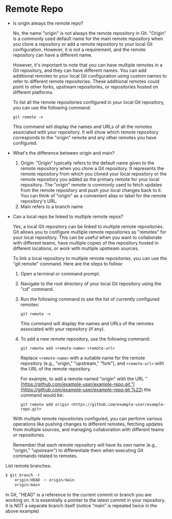 # Remote Repo

- Is origin always the remote repo?
    
    No, the name "origin" is not always the remote repository in Git. "Origin" is a commonly used default name for the main remote repository when you clone a repository or add a remote repository to your local Git configuration. However, it is not a requirement, and the remote repository can have a different name.
    
    However, it's important to note that you can have multiple remotes in a Git repository, and they can have different names. You can add additional remotes to your local Git configuration using custom names to refer to different remote repositories. These additional remotes could point to other forks, upstream repositories, or repositories hosted on different platforms.
    
    To list all the remote repositories configured in your local Git repository, you can use the following command:
    
    ```
    git remote -v
    ```
    
    This command will display the names and URLs of all the remotes associated with your repository. It will show which remote repository corresponds to the "origin" remote and any other remotes you have configured.
    
- What's the difference between origin and main?
    1. Origin: "Origin" typically refers to the default name given to the remote repository when you clone a Git repository. It represents the remote repository from which you cloned your local repository or the remote repository you added as the primary remote for your local repository. The "origin" remote is commonly used to fetch updates from the remote repository and push your local changes back to it. You can think of "origin" as a convenient alias or label for the remote repository's URL.
    2. Main refers to a branch name
    
- Can a local repo be linked to multiple remote repos?
    
    Yes, a local Git repository can be linked to multiple remote repositories. Git allows you to configure multiple remote repositories as "remotes" for your local repository. This can be useful when you want to collaborate with different teams, have multiple copies of the repository hosted in different locations, or work with multiple upstream sources.
    
    To link a local repository to multiple remote repositories, you can use the "git remote" command. Here are the steps to follow:
    
    1. Open a terminal or command prompt.
    2. Navigate to the root directory of your local Git repository using the "cd" command.
    3. Run the following command to see the list of currently configured remotes:
        
        ```
        git remote -v
        ```
        
        This command will display the names and URLs of the remotes associated with your repository (if any).
        
    4. To add a new remote repository, use the following command:
        
        ```
        git remote add <remote-name> <remote-url>
        ```
        
        Replace `<remote-name>` with a suitable name for the remote repository (e.g., "origin," "upstream," "fork"), and `<remote-url>` with the URL of the remote repository.
        
        For example, to add a remote named "origin" with the URL "[https://github.com/example-user/example-repo.git,"](https://github.com/example-user/example-repo.git,%22) the command would be:
        
        ```
        git remote add origin <https://github.com/example-user/example-repo.git>
        ```
        
    
    With multiple remote repositories configured, you can perform various operations like pushing changes to different remotes, fetching updates from multiple sources, and managing collaboration with different teams or repositories.
    
    Remember that each remote repository will have its own name (e.g., "origin," "upstream") to differentiate them when executing Git commands related to remotes.
    

List remote branches:

```python
$ git branch -r
	origin/HEAD -> origin/main
	origin/main
```

In Git, "HEAD" is a reference to the current commit or branch you are working on. It is essentially a pointer to the latest commit in your repository. It is NOT a separate branch itself (notice “main” is repeated twice in the above example)